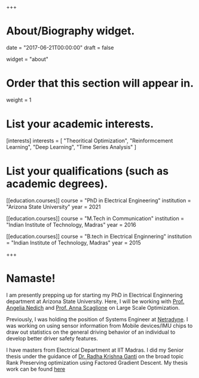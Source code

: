 +++
# About/Biography widget.

date = "2017-06-21T00:00:00"
draft = false

widget = "about"

# Order that this section will appear in.
weight = 1

# List your academic interests.
[interests]
  interests = [
    "Theoritical Optimization",
    "Reinformcement Learning",
    "Deep Learning",
    "Time Series Analysis"
  ]

# List your qualifications (such as academic degrees).
[[education.courses]]
  course = "PhD in Electrical Engineering"
  institution = "Arizona State University"
  year = 2021

[[education.courses]]
  course = "M.Tech in Communication"
  institution = "Indian Institute of Technology, Madras"
  year = 2016

[[education.courses]]
  course = "B.tech in Electrical Enginnering"
  institution = "Indian Institute of Technology, Madras"
  year = 2015
 
+++

# Namaste!

I am presently prepping up for starting my PhD in Electrical Enginnering department at Arizona State University. Here, I will be working with [Prof. Angelia Nedich](http://www.ifp.illinois.edu/~angelia/nedich.html) and [Prof. Anna Scaglione](https://scaglione.engineering.asu.edu/) on Large Scale Optimization. 

Previously, I was holding the position of Systems Engineer at [Netradyne](http://www.netradyne.com/). I was working on using sensor information from Mobile devices/IMU chips to draw out statistics on the general driving behavior of an individual to develop better driver safety features.

I have masters from Electrical Department at IIT Madras. I did my Senior thesis under the guidance of [Dr. Radha Krishna Ganti](http://www.ee.iitm.ac.in/~rganti/) on the broad topic Rank Preserving optimization using Factored Gradient Descent. My thesis work can be found [here](https://www.dropbox.com/s/x9dixvvp44q79hc/thesis.pdf?dl=0)